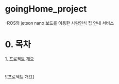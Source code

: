# goingHome_project

-ROS와 jetson nano 보드를 이용한 사람인식 집 안내 서비스

# 0. 목차

[1. 프로젝트 개요](#프로젝트-개요)
#
#
#
#
#
#
#
#
#
#
#
#
#
#
#
#
#
#
#
#

![프로젝트 개요]
